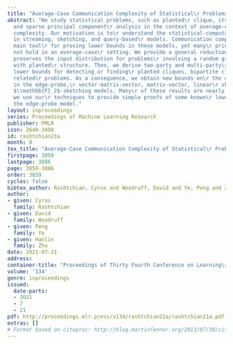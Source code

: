 ```yaml
---
title: "Average-Case Communication Complexity of Statistical\r Problems"
abstract: "We study statistical problems, such as planted\r clique, its variants,
  and sparse principal component\r analysis in the context of average-case\r communication
  complexity. Our motivation is to\r understand the statistical-computational trade-offs\r
  in streaming, sketching, and query-based\r models. Communication complexity is the
  main tool\r for proving lower bounds in these models, yet many\r prior results do
  not hold in an average-case\r setting. We provide a general reduction method that\r
  preserves the input distribution for problems\r involving a random graph or matrix
  with planted\r structure. Then, we derive two-party and multi-party\r communication
  lower bounds for detecting or finding\r planted cliques, bipartite cliques, and
  related\r problems. As a consequence, we obtain new bounds on\r the query complexity
  in the edge-probe,\r vector-matrix-vector, matrix-vector, linear\r sketching, and
  $\\mathbb{F}_2$-sketching models. Many\r of these results are nearly tight, and
  we use our\r techniques to provide simple proofs of some known\r lower bounds for
  the edge-probe model."
layout: inproceedings
series: Proceedings of Machine Learning Research
publisher: PMLR
issn: 2640-3498
id: rashtchian21a
month: 0
tex_title: "Average-Case Communication Complexity of Statistical\r Problems"
firstpage: 3859
lastpage: 3886
page: 3859-3886
order: 3859
cycles: false
bibtex_author: Rashtchian, Cyrus and Woodruff, David and Ye, Peng and Zhu, Hanlin
author:
- given: Cyrus
  family: Rashtchian
- given: David
  family: Woodruff
- given: Peng
  family: Ye
- given: Hanlin
  family: Zhu
date: 2021-07-21
address:
container-title: "Proceedings of Thirty Fourth Conference on Learning\r Theory"
volume: '134'
genre: inproceedings
issued:
  date-parts:
  - 2021
  - 7
  - 21
pdf: http://proceedings.mlr.press/v134/rashtchian21a/rashtchian21a.pdf
extras: []
# Format based on citeproc: http://blog.martinfenner.org/2013/07/30/citeproc-yaml-for-bibliographies/
---
```

